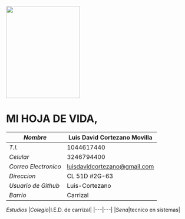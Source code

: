 <img src=https://user-images.githubusercontent.com/126481071/221581124-26d776d1-2588-418f-b457-454d6c5674a6.jpeg width="200" height="250" />

# MI HOJA DE VIDA, 
|*Nombre*|Luis David Cortezano Movilla|
|---|---|
|*T.I.*|1044617440|
| *Celular*|3246794400|
| *Correo Electronico* |luisdavidcortezano@gmail.com|
|*Direccion*|CL 51D #2G-63|
|*Usuario de Github*|Luis-Cortezano|
|*Barrio*|Carrizal|

*Estudios*
|*Colegio*|I.E.D. de carrizal|
|---|---|
|*Sena*|tecnico en sistemas|